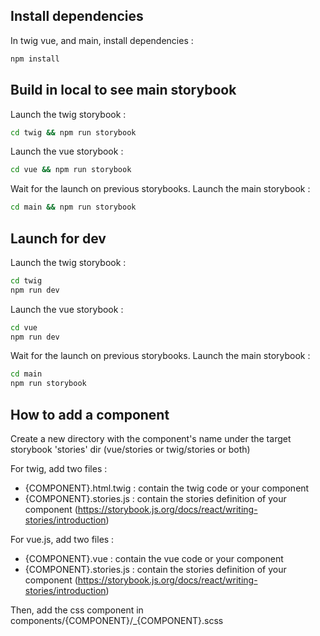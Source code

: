 ## Install dependencies
In twig vue, and main, install dependencies :

```bash
npm install
```

## Build in local to see main storybook

Launch the twig storybook :
```bash
cd twig && npm run storybook 
```

Launch the vue storybook :
```bash
cd vue && npm run storybook 
```

Wait for the launch on previous storybooks.
Launch the main storybook :
```bash
cd main && npm run storybook 
```

## Launch for dev

Launch the twig storybook :
```bash
cd twig 
npm run dev 
```

Launch the vue storybook :
```bash
cd vue 
npm run dev 
```

Wait for the launch on previous storybooks.
Launch the main storybook :
```bash
cd main 
npm run storybook 
```


## How to add a component

Create a new directory with the component's name under the target storybook 'stories' dir (vue/stories or twig/stories or both) 

For twig, add two files :
   - {COMPONENT}.html.twig : contain the twig code or your component
   - {COMPONENT}.stories.js : contain the stories definition of your component (https://storybook.js.org/docs/react/writing-stories/introduction)

For vue.js, add two files :
   - {COMPONENT}.vue : contain the vue code or your component
   - {COMPONENT}.stories.js : contain the stories definition of your component (https://storybook.js.org/docs/react/writing-stories/introduction)
   
Then, add the css component in components/{COMPONENT}/_{COMPONENT}.scss